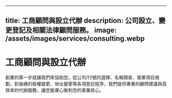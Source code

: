 
---
title: 工商顧問與設立代辦
description: 公司設立、變更登記及相關法律顧問服務。
image: /assets/images/services/consulting.webp
---
# 工商顧問與設立代辦
創業的第一步就讓我們來協助您。從公司/行號的選擇、名稱預查、營業項目規劃，到後續的股權變更、地址變更等各項登記程序，我們提供專業的顧問建議與高效率的代辦服務，讓您能專心衝刺您的事業核心。
